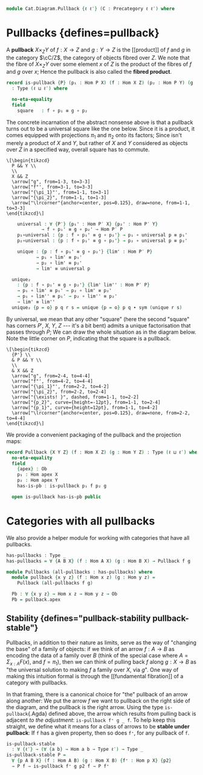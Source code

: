 <!--
```agda
open import Cat.Prelude

import Cat.Reasoning
```
-->

```agda
module Cat.Diagram.Pullback {ℓ ℓ′} (C : Precategory ℓ ℓ′) where
```

# Pullbacks {defines=pullback}

<!--
```agda
open Cat.Reasoning C
private variable
  P′ X Y Z : Ob
  h p₁' p₂' : Hom X Y
```
-->

A **pullback** $X \times_Z Y$ of $f : X \to Z$ and $g : Y \to Z$ is the
[[product]] of $f$ and $g$ in the category $\cC/Z$, the category of
objects fibred over $Z$. We note that the fibre of $X \times_Z Y$ over
some element $x$ of $Z$ is the product of the fibres of $f$ and $g$ over
$x$; Hence the pullback is also called the **fibred product**.

```agda
record is-pullback {P} (p₁ : Hom P X) (f : Hom X Z) (p₂ : Hom P Y) (g : Hom Y Z)
  : Type (ℓ ⊔ ℓ′) where

  no-eta-equality
  field
    square   : f ∘ p₁ ≡ g ∘ p₂
```

The concrete incarnation of the abstract nonsense above is that a
pullback turns out to be a universal square like the one below. Since it
is a product, it comes equipped with projections $\pi_1$ and $\pi_2$
onto its factors; Since isn't merely a product of $X$ and $Y$, but
rather of $X$ and $Y$ considered as objects over $Z$ in a specified way,
overall square has to commute.

~~~{.quiver}
\[\begin{tikzcd}
  P && Y \\
  \\
  X && Z
  \arrow["g", from=1-3, to=3-3]
  \arrow["f"', from=3-1, to=3-3]
  \arrow["{\pi_1}"', from=1-1, to=3-1]
  \arrow["{\pi_2}", from=1-1, to=1-3]
  \arrow["\lrcorner"{anchor=center, pos=0.125}, draw=none, from=1-1, to=3-3]
\end{tikzcd}\]
~~~

```agda
    universal : ∀ {P′} {p₁' : Hom P′ X} {p₂' : Hom P′ Y}
             → f ∘ p₁' ≡ g ∘ p₂' → Hom P′ P
    p₁∘universal : {p : f ∘ p₁' ≡ g ∘ p₂'} → p₁ ∘ universal p ≡ p₁'
    p₂∘universal : {p : f ∘ p₁' ≡ g ∘ p₂'} → p₂ ∘ universal p ≡ p₂'

    unique : {p : f ∘ p₁' ≡ g ∘ p₂'} {lim' : Hom P′ P}
           → p₁ ∘ lim' ≡ p₁'
           → p₂ ∘ lim' ≡ p₂'
           → lim' ≡ universal p

  unique₂
    : {p : f ∘ p₁' ≡ g ∘ p₂'} {lim' lim'' : Hom P′ P}
    → p₁ ∘ lim' ≡ p₁' → p₂ ∘ lim' ≡ p₂'
    → p₁ ∘ lim'' ≡ p₁' → p₂ ∘ lim'' ≡ p₂'
    → lim' ≡ lim''
  unique₂ {p = o} p q r s = unique {p = o} p q ∙ sym (unique r s)
```

<!--
```agda
  pullback-univ
    : ∀ {O} → Hom O P ≃ (Σ (Hom O X) λ h → Σ (Hom O Y) λ h' → f ∘ h ≡ g ∘ h')
  pullback-univ .fst h = p₁ ∘ h , p₂ ∘ h , extendl square
  pullback-univ .snd = is-iso→is-equiv λ where
    .is-iso.inv (f , g , α) → universal α
    .is-iso.rinv x → Σ-pathp p₁∘universal $ Σ-prop-pathp (λ _ _ → hlevel 1) p₂∘universal
    .is-iso.linv x → sym (unique refl refl)
```
-->

By universal, we mean that any other "square" (here the second "square"
has corners $P'$, $X$, $Y$, $Z$ --- it's a bit bent) admits a unique
factorisation that passes through $P$; We can draw the whole situation
as in the diagram below. Note the little corner on $P$, indicating that
the square is a pullback.

~~~{.quiver .tall-2}
\[\begin{tikzcd}
  {P'} \\
  & P && Y \\
  \\
  & X && Z
  \arrow["g", from=2-4, to=4-4]
  \arrow["f"', from=4-2, to=4-4]
  \arrow["{\pi_1}"', from=2-2, to=4-2]
  \arrow["{\pi_2}", from=2-2, to=2-4]
  \arrow["{\exists! }", dashed, from=1-1, to=2-2]
  \arrow["{p_2}", curve={height=-12pt}, from=1-1, to=2-4]
  \arrow["{p_1}", curve={height=12pt}, from=1-1, to=4-2]
  \arrow["\lrcorner"{anchor=center, pos=0.125}, draw=none, from=2-2, to=4-4]
\end{tikzcd}\]
~~~

We provide a convenient packaging of the pullback and the projection
maps:

```agda
record Pullback {X Y Z} (f : Hom X Z) (g : Hom Y Z) : Type (ℓ ⊔ ℓ′) where
  no-eta-equality
  field
    {apex} : Ob
    p₁ : Hom apex X
    p₂ : Hom apex Y
    has-is-pb : is-pullback p₁ f p₂ g

  open is-pullback has-is-pb public
```

# Categories with all pullbacks

We also provide a helper module for working with categories that have all
pullbacks.

```agda
has-pullbacks : Type _
has-pullbacks = ∀ {A B X} (f : Hom A X) (g : Hom B X) → Pullback f g

module Pullbacks (all-pullbacks : has-pullbacks) where
  module pullback {x y z} (f : Hom x z) (g : Hom y z) =
    Pullback (all-pullbacks f g)

  Pb : ∀ {x y z} → Hom x z → Hom y z → Ob
  Pb = pullback.apex
```

## Stability {defines="pullback-stability pullback-stable"}

Pullbacks, in addition to their nature as limits, serve as the way of
"changing the base" of a family of objects: if we think of an arrow
$f : A \to B$ as encoding the data of a family over $B$ (think of the
special case where $A = \Sigma_{x : A} F(x)$, and $f = \pi_1$), then we
can think of pulling back $f$ along $g : X \to B$ as "the universal
solution to making $f$ a family over $X$, via $g$". One way of making
this intuition formal is through the [[fundamental fibration]] of a
category with pullbacks.

In that framing, there is a canonical choice for "the" pullback of an
arrow along another: We put the arrow $f$ we want to pullback on the
right side of the diagram, and the pullback is the right arrow. Using
the type `is-pullback`{.Agda} defined above, the arrow which results
from pulling back is adjacent _to the adjustment_: `is-pullback f⁺ g _ f`.
To help keep this straight, we define what it means for a class of
arrows to be **stable under pullback**: If `f` has a given property,
then so does `f⁺`, for any pullback of `f`.

```agda
is-pullback-stable
  : ∀ {ℓ′} → (∀ {a b} → Hom a b → Type ℓ′) → Type _
is-pullback-stable P =
  ∀ {p A B X} (f : Hom A B) (g : Hom X B) {f⁺ : Hom p X} {p2}
  → P f → is-pullback f⁺ g p2 f → P f⁺
```
